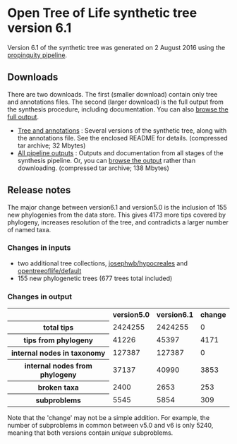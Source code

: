 # Open Tree of Life synthetic tree version 6.1

Version 6.1 of the synthetic tree was generated on 2 August 2016 using the [propinquity pipeline](https://github.com/OpenTreeOfLife/propinquity).

## Downloads
There are two downloads. The first (smaller download) contain only tree and annotations files. The second (larger download) is the full output from the synthesis procedure, including documentation. You can also [browse the full output](https://files.opentreeoflife.org/synthesis/opentree6.1/output/index.html).

* [Tree and annotations](https://files.opentreeoflife.org/synthesis/opentree6.1/opentree6.1_tree.tar.gz) : Several versions of the synthetic tree, along with the annotations file. See the enclosed README for details. (compressed tar archive; 32 Mbytes)
* [All pipeline outputs](https://files.opentreeoflife.org/synthesis/opentree6.1/opentree6.1_output.tgz) : Outputs and documentation from all stages of the synthesis pipeline. Or, you can [browse the output](https://files.opentreeoflife.org/synthesis/opentree6.1/output/index.html) rather than downloading. (compressed tar archive; 138 Mbytes)

## Release notes

The major change between version6.1 and version5.0 is the inclusion of 155 new phylogenies from the data store. This gives 4173 more tips covered by phylogeny, increases resolution of the tree, and contradicts a larger number of named taxa.

### Changes in inputs

* two additional tree collections, [josephwb/hypocreales](https://tree.opentreeoflife.org/curator/collections/josephwb/hypocreales) and [opentreeoflife/default](https://tree.opentreeoflife.org/curator/collections/opentreeoflife/default)
* 155 new phylogenetic trees (677 trees total included)

### Changes in output

<!--
N.B. stats tables must use inline HTML, since web2py doesn't know how to render table markdown :-/
-->
<table class="table table-condensed">
 <tr>
  <th><!--statistic-->&nbsp;</th>
  <th>version5.0</th>
  <th>version6.1</th>
  <th>change</th>
 </tr>
 <tr>
  <th>total tips</th>
  <td>2424255</td>
  <td>2424255</td>
  <td>0</td>
 </tr>
 <tr>
  <th>tips from phylogeny</th>
  <td>41226</td>
  <td>45397</td>
  <td>4171</td>
 </tr>
 <tr>
  <th>internal nodes in taxonomy</th>
  <td>127387</td>
  <td>127387</td>
  <td>0</td>
 </tr>
 <tr>
  <th>internal nodes from phylogeny</th>
  <td>37137</td>
  <td>40990</td>
  <td>3853</td>
 </tr>
 <tr>
  <th>broken taxa</th>
  <td>2400</td>
  <td>2653</td>
  <td>253</td>
 </tr>
 <tr>
  <th>subproblems</th>
  <td>5545</td>
  <td>5854</td>
  <td>309</td>
 </tr>
</table>

Note that the 'change' may not be a simple addition. For example, the number of subproblems in common between v5.0 and v6 is only 5240, meaning that both versions contain *unique* subproblems.
